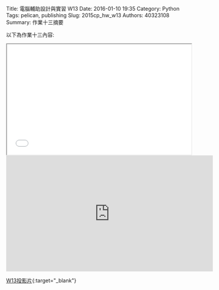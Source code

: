 Title: 電腦輔助設計與實習  W13
Date: 2016-01-10 19:35
Category: Python
Tags: pelican, publishing
Slug: 2015cp_hw_w13
Authors: 40323108
Summary: 作業十三摘要

以下為作業十三內容:

<iframe src="40323108_cp_w13.html" width="500" height="300"></iframe>
<iframe width="560" height="315" src="https://www.youtube.com/embed/_sx42hyy1Hw" frameborder="0" allowfullscreen></iframe>

[W13投影片](40323108_cp_w13.html){:target="_blank"}




